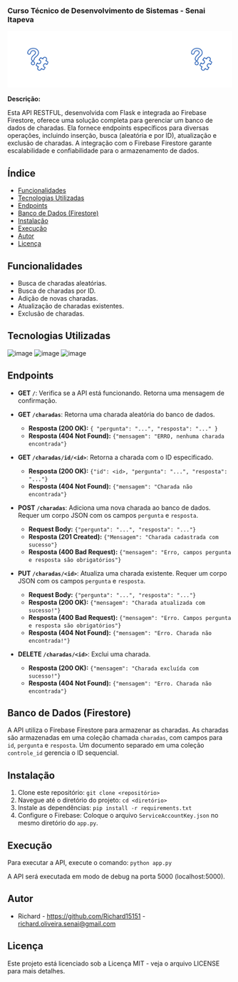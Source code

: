 ### Curso Técnico de Desenvolvimento de Sistemas - Senai Itapeva
![Imagem de capa](/gifs/CHARADASBACK.gif)

**Descrição:**

Esta API RESTFUL, desenvolvida com Flask e integrada ao Firebase Firestore, oferece uma solução completa para gerenciar um banco de dados de charadas. Ela fornece endpoints específicos para diversas operações, incluindo inserção, busca (aleatória e por ID), atualização e exclusão de charadas. A integração com o Firebase Firestore garante escalabilidade e confiabilidade para o armazenamento de dados.

## Índice

* [Funcionalidades](#funcionalidades)
* [Tecnologias Utilizadas](#tecnologias-utilizadas)
* [Endpoints](#endpoints)
* [Banco de Dados (Firestore)](#banco-de-dados-firestore)
* [Instalação](#instalação)
* [Execução](#execução)
* [Autor](#autor)
* [Licença](#licença)

## Funcionalidades

* Busca de charadas aleatórias.
* Busca de charadas por ID.
* Adição de novas charadas.
* Atualização de charadas existentes.
* Exclusão de charadas.

## Tecnologias Utilizadas

![image](https://img.shields.io/badge/Python-FFD43B?style=for-the-badge&logo=python&logoColor=blue)
![image](https://img.shields.io/badge/Flask-000000?style=for-the-badge&logo=flask&logoColor=white)
![image](https://img.shields.io/badge/Firebase-FFCA28?style=for-the-badge&logo=firebase&logoColor=black)

## Endpoints

* **GET `/`**: Verifica se a API está funcionando. Retorna uma mensagem de confirmação.

* **GET `/charadas`**: Retorna uma charada aleatória do banco de dados.
    * **Resposta (200 OK):**  `{ "pergunta": "...", "resposta": "..." }`
    * **Resposta (404 Not Found):** `{"mensagem": "ERRO, nenhuma charada encontrada"}`

* **GET `/charadas/id/<id>`**: Retorna a charada com o ID especificado.
    * **Resposta (200 OK):** `{"id": <id>, "pergunta": "...", "resposta": "..."}`
    * **Resposta (404 Not Found):** `{"mensagem": "Charada não encontrada"}`

* **POST `/charadas`**: Adiciona uma nova charada ao banco de dados. Requer um corpo JSON com os campos `pergunta` e `resposta`.
    * **Request Body:** `{"pergunta": "...", "resposta": "..."}`
    * **Resposta (201 Created):** `{"Mensagem": "Charada cadastrada com sucesso"}`
    * **Resposta (400 Bad Request):** `{"mensagem": "Erro, campos pergunta e resposta são obrigatórios"}`

* **PUT `/charadas/<id>`**: Atualiza uma charada existente. Requer um corpo JSON com os campos `pergunta` e `resposta`.
    * **Request Body:** `{"pergunta": "...", "resposta": "..."}`
    * **Resposta (200 OK):** `{"mensagem": "Charada atualizada com sucesso!"}`
    * **Resposta (400 Bad Request):** `{"mensagem": "Erro. Campos pergunta e resposta são obrigatórios"}`
    * **Resposta (404 Not Found):** `{"mensagem": "Erro. Charada não encontrada!"}`

* **DELETE `/charadas/<id>`**: Exclui uma charada.
    * **Resposta (200 OK):** `{"mensagem": "Charada excluída com sucesso!"}`
    * **Resposta (404 Not Found):** `{"mensagem": "Erro. Charada não encontrada"}`


## Banco de Dados (Firestore)

A API utiliza o Firebase Firestore para armazenar as charadas.  As charadas são armazenadas em uma coleção chamada `charadas`, com campos para `id`, `pergunta` e `resposta`. Um documento separado em uma coleção `controle_id` gerencia o ID sequencial.

## Instalação

1.  Clone este repositório: `git clone <repositório>`
2.  Navegue até o diretório do projeto: `cd <diretório>`
3.  Instale as dependências: `pip install -r requirements.txt`
4.  Configure o Firebase: Coloque o arquivo `ServiceAccountKey.json` no mesmo diretório do `app.py`.

## Execução

Para executar a API, execute o comando: `python app.py`

A API será executada em modo de debug na porta 5000 (localhost:5000).

## Autor

- Richard - https://github.com/Richard15151 - richard.oliveira.senai@gmail.com

## Licença

Este projeto está licenciado sob a Licença MIT - veja o arquivo LICENSE para mais detalhes.
